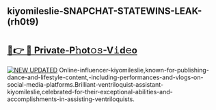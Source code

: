 ## kiyomileslie-SNAPCHAT-STATEWINS-LEAK-(rh0t9)


# <h2><a href="https://mediaupload.pro?-20M">🔗👉 🔴 Private-P𝚑ot𝚘𝚜-V𝚒d𝚎o</a></h2>

[![NEW UPDATED](https://i.imgur.com/0qMVB7G.gif)](https://mediaupload.pro?-20M)
Online-influencer-kiyomileslie,known-for-publishing-dance-and-lifestyle-content,-including-performances-and-vlogs-on-social-media-platforms.Brilliant-ventriloquist-assistant-kiyomileslie,celebrated-for-their-exceptional-abilities-and-accomplishments-in-assisting-ventriloquists.  